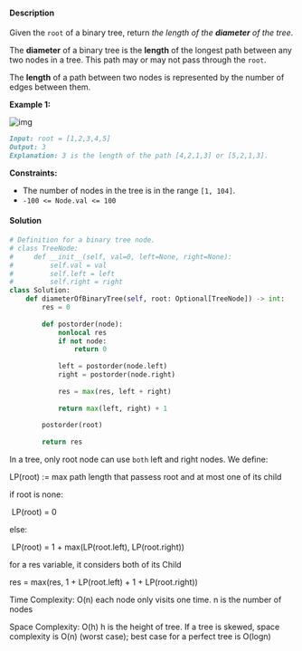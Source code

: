 #### Description

Given the `root` of a binary tree, return *the length of the **diameter** of the tree*.

The **diameter** of a binary tree is the **length** of the longest path between any two nodes in a tree. This path may or may not pass through the `root`.

The **length** of a path between two nodes is represented by the number of edges between them.

 

**Example 1:**

![img](https://assets.leetcode.com/uploads/2021/03/06/diamtree.jpg)

```markdown
Input: root = [1,2,3,4,5]
Output: 3
Explanation: 3 is the length of the path [4,2,1,3] or [5,2,1,3].
```

**Constraints:**

- The number of nodes in the tree is in the range `[1, 104]`.
- `-100 <= Node.val <= 100`

#### Solution

```python
# Definition for a binary tree node.
# class TreeNode:
#     def __init__(self, val=0, left=None, right=None):
#         self.val = val
#         self.left = left
#         self.right = right
class Solution:
    def diameterOfBinaryTree(self, root: Optional[TreeNode]) -> int:
        res = 0
        
        def postorder(node):
            nonlocal res
            if not node:
                return 0
            
            left = postorder(node.left) 
            right = postorder(node.right) 
            
            res = max(res, left + right)
            
            return max(left, right) + 1
        
        postorder(root)
        
        return res
```

In a tree, only root node can use `both` left and right nodes. We define:

LP(root) := max path length that passess root and at most one of its child

if root is none:

​	LP(root) = 0

else:

​    LP(root) = 1 + max(LP(root.left), LP(root.right))

for a res variable, it considers both of its Child 

res = max(res, 1 + LP(root.left) + 1 + LP(root.right))

Time Complexity: O(n) each node only visits one time. n is the number of nodes

Space Complexity: O(h) h is the height of tree. If a tree is skewed, space complexity is O(n) (worst case); best case for a perfect tree is O(logn)